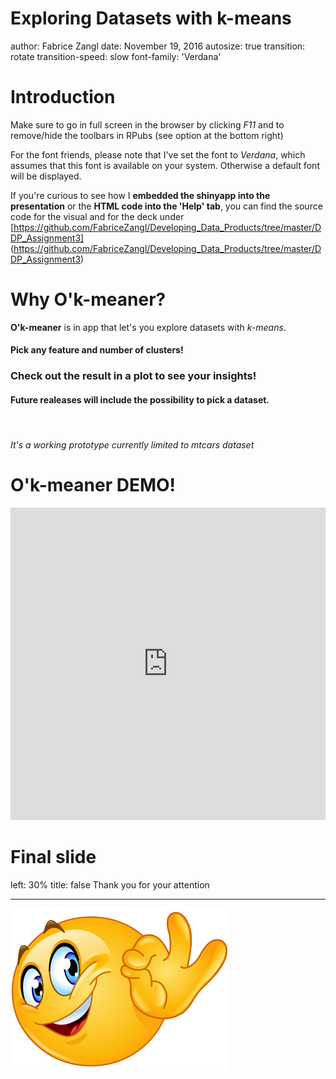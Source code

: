 Exploring Datasets with k-means
========================================================
author: Fabrice Zangl
date: November 19, 2016
autosize: true
transition: rotate
transition-speed: slow
font-family: 'Verdana'



Introduction
========================================================

Make sure to go in full screen in the browser by clicking *F11* and to remove/hide the toolbars in RPubs (see option at the bottom right)

For the font friends, please note that I've set the font to *Verdana*, which assumes that this font is available on your system. Otherwise a default font will be displayed.

If you're curious to see how I **embedded the shinyapp into the presentation** or the **HTML code into the 'Help' tab**, you can find the source code for the visual and for the deck under 
[https://github.com/FabriceZangl/Developing_Data_Products/tree/master/DDP_Assignment3]
(https://github.com/FabriceZangl/Developing_Data_Products/tree/master/DDP_Assignment3)

Why O'k-meaner?
========================================================

**O'k-meaner** is in app that let's you explore datasets with *k-means*.

<h4>Pick any feature and number of clusters!</h4>
<h3>Check out the result in a plot to see your insights!</h3>
<h4>Future realeases will include the possibility to pick a dataset.</h4>
<br>
<h6>It's a working prototype currently limited to mtcars dataset</h6>

O'k-meaner DEMO!
========================================================

<iframe id="example1" src="https://fabricezangl.shinyapps.io/ddp_assignment3/"
style="border: non; width: 100%; height: 500px"
frameborder="0">
</iframe>

Final slide
========================================================
left: 30%
title: false
Thank you for your attention
***
![Smiley](ok_smiley.png)

